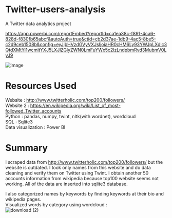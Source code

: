 # Twitter-users-analysis
A Twitter data analytics project 

https://app.powerbi.com/reportEmbed?reportId=ca1ea38c-f891-4ca6-828d-f830fb65abcf&autoAuth=true&ctid=cb2d37ae-1db9-4ac5-8be5-c2d9ceb1508b&config=eyJjbHVzdGVyVXJsIjoiaHR0cHM6Ly93YWJpLXdlc3QtdXMtYi1wcmltYXJ5LXJlZGlyZWN0LmFuYWx5c2lzLndpbmRvd3MubmV0LyJ9

![image](https://user-images.githubusercontent.com/77558802/154854826-a8db1309-807c-46df-b308-184bf4ebc224.png)

# Resources Used
Website : http://www.twitterholic.com/top200/followers/ <br />
Website 2 : https://en.wikipedia.org/wiki/List_of_most-followed_Twitter_accounts <br />
Python : pandas, numpy, twint, nltk(with wordnet), wordcloud <br />
SQL : Sqlite3<br />
Data visualization : Power BI

# Summary
I scraped data from http://www.twitterholic.com/top200/followers/ but the website is outdated. I took only names from this website and do data cleaning and verify them on Twitter using Twint. I obtain another 50 accounts information from wikipedia because top100 website seems not working. All of the data are inserted into sqlite3 database.<br />

I also categorized names by keywords by finding keywords at their bio and wikipedia pages. <br />
Visualized words by category using wordcloud : <br />
![download (2)](https://user-images.githubusercontent.com/77558802/154855092-146a0b77-f5e4-4442-9d30-83926f888981.png)
